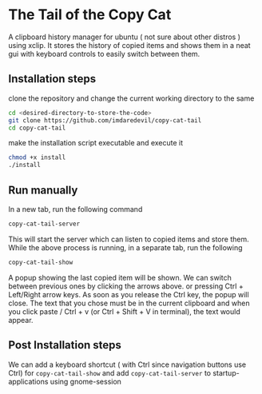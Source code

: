 # The Tail of the Copy Cat

A clipboard history manager for ubuntu ( not sure about other distros ) using xclip. 
It stores the history of copied items and shows them in a neat gui with keyboard controls to easily switch between them.

## Installation steps
clone the repository and change the current working directory to the same
```bash
cd <desired-directory-to-store-the-code>
git clone https://github.com/imdaredevil/copy-cat-tail
cd copy-cat-tail
```
make the installation script executable and execute it
```bash
chmod +x install
./install
```

## Run manually
In a new tab, run the following command
```bash
copy-cat-tail-server
```

This will start the server which can listen to copied items and store them.
While the above process is running, in a separate tab, run the following

```bash
copy-cat-tail-show
```
A popup showing the last copied item will be shown. We can switch between previous ones by clicking the arrows above. or pressing Ctrl + Left/Right arrow keys. As soon as you release the Ctrl key, the popup will close. The text that you chose must be in the current clipboard and when you click paste / Ctrl + v (or Ctrl + Shift + V in terminal), the text would appear.

## Post Installation steps

We can add a keyboard shortcut ( with Ctrl since navigation buttons use Ctrl) for ``copy-cat-tail-show`` and add ``copy-cat-tail-server`` to startup-applications using gnome-session



